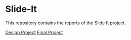 # Slide-It

This repository contains the reports of the Slide It project.

[Design Project](https://github.com/metalfury/Slide-It/blob/main/Slide%20It%20-%20Play-to-Earn%20Drift%20Game%20(Design%20Project).md)
[Final Project](https://github.com/metalfury/Slide-It/blob/main/Slide%20It%20-%20Play-to-Earn%20Drift%20Game%20(Final%20Project).md)
